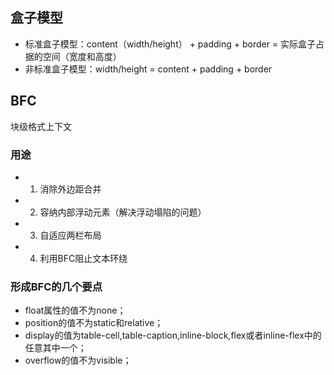
## 盒子模型

* 标准盒子模型：content（width/height） + padding + border  = 实际盒子占据的空间（宽度和高度）
* 非标准盒子模型：width/height = content + padding + border

## BFC
块级格式上下文

### 用途
* 1. 消除外边距合并
* 2. 容纳内部浮动元素（解决浮动塌陷的问题）
* 3. 自适应两栏布局
* 4. 利用BFC阻止文本环绕

### 形成BFC的几个要点

* float属性的值不为none；
* position的值不为static和relative；
* display的值为table-cell,table-caption,inline-block,flex或者inline-flex中的任意其中一个；
* overflow的值不为visible；